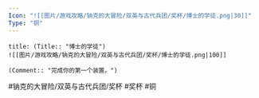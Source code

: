 ```yaml
---
Icon: "![[图片/游戏攻略/钠克的大冒险/双英与古代兵团/奖杯/博士的学徒.png|30]]"
Type: "铜"
---
```

```ad-common-bronze-trophy
title: (Title:: "博士的学徒")
![[图片/游戏攻略/钠克的大冒险/双英与古代兵团/奖杯/博士的学徒.png|100]]

(Comment:: "完成你的第一个装置。")
```

#钠克的大冒险/双英与古代兵团/奖杯 #奖杯 #铜
